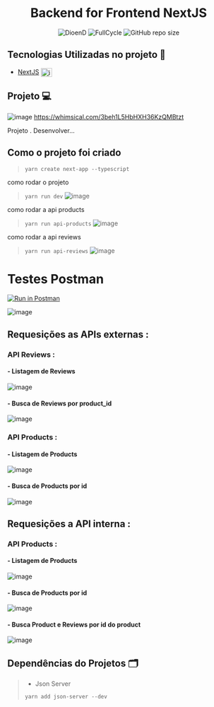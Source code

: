 <h1 align="center">Backend for Frontend NextJS</h1>
<!-- <h1 align="center"><img src="" height="60" width="65" alt="" /> NLW 07º HEAT</h1> -->

<p align="center">
    <img src="https://img.shields.io/static/v1?label=DioenD&message=JS&color=d2cca1&labelColor=757780" alt="DioenD">
    <img src="https://img.shields.io/static/v1?label=bff&message=FullCycle&color=cece08&labelColor=31312e" alt="FullCycle">
    <img alt="GitHub repo size" src="https://img.shields.io/github/repo-size/DioenDJS/Backend-for-Frontend-NextJS" >
</p>

## Tecnologias Utilizadas no projeto :construction:

- [NextJS](https://nextjs.org/docs/getting-started/installation) <img align="center" alt="img_React" height="20" width="25" src="https://cdn.jsdelivr.net/gh/devicons/devicon/icons/nextjs/nextjs-original.svg" style="max-width:100%;" />

## Projeto :computer:
![image](https://github.com/DioenDJS/Backend-for-Frontend-NextJS/assets/76778401/8c2dfdf8-d904-4cd3-8dbc-71c6e0a81bda)
https://whimsical.com/3beh1L5HbHXH36KzQMBtzt

Projeto . Desenvolver...


## Como o projeto foi criado 

> ``` yarn create next-app --typescript ```

como rodar o projeto 
>```yarn run dev```
![image](https://github.com/DioenDJS/Backend-for-Frontend-NextJS/assets/76778401/c4dafa45-9cdf-4131-a692-1089b20c96bd)

como rodar a api products
>```yarn run api-products```
![image](https://github.com/DioenDJS/Backend-for-Frontend-NextJS/assets/76778401/fe6b502e-2566-41bd-8c56-80168dd7224b)

como rodar a api reviews
>```yarn run api-reviews```
![image](https://github.com/DioenDJS/Backend-for-Frontend-NextJS/assets/76778401/0f83061b-37a1-4bc1-9514-fdc38aa4ef85)

# Testes Postman
[![Run in Postman](https://run.pstmn.io/button.svg)](https://raw.githubusercontent.com/DioenDJS/Backend-for-Frontend-NextJS/main/Backend%20for%20Frontend.postman_collection.json)

![image](https://github.com/DioenDJS/Backend-for-Frontend-NextJS/assets/76778401/43151fa7-4cc6-4cde-a100-f55074e5a665)

## Requesições as APIs externas :
### API Reviews :
####  - Listagem de Reviews
![image](https://github.com/DioenDJS/Backend-for-Frontend-NextJS/assets/76778401/51c7a3ed-0799-4ae0-b32c-9c6ba0335175)

####  - Busca de Reviews por product_id
![image](https://github.com/DioenDJS/Backend-for-Frontend-NextJS/assets/76778401/954857c7-192b-496a-a80f-8d4e10223e43)

### API Products :
####  - Listagem de Products
![image](https://github.com/DioenDJS/Backend-for-Frontend-NextJS/assets/76778401/76191db7-186d-48bf-8594-3eae482c231f)

####  - Busca de Products por id
![image](https://github.com/DioenDJS/Backend-for-Frontend-NextJS/assets/76778401/41a835b0-2bc5-46a2-9a81-132345b672a1)

## Requesições a API interna :
### API Products :

####  - Listagem de Products
![image](https://github.com/DioenDJS/Backend-for-Frontend-NextJS/assets/76778401/a7891559-0049-4b77-aef2-77632c3a2a85)

####  - Busca de Products por id
![image](https://github.com/DioenDJS/Backend-for-Frontend-NextJS/assets/76778401/9f304718-8dba-4eb4-9844-ea69c470b502)

####  - Busca Product e Reviews por id do product
![image](https://github.com/DioenDJS/Backend-for-Frontend-NextJS/assets/76778401/e3358b91-d4af-4ba8-be88-0b4ef7e39dbb)


## Dependências do Projetos :card_index_dividers:


> - Json Server
>
>``` yarn add json-server --dev ```
